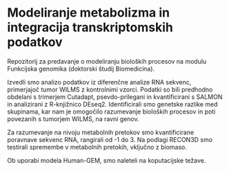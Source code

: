 # Modeliranje metabolizma in integracija transkriptomskih podatkov
Repozitorij za predavanje o modeliranju bioloških procesov na modulu Funkcijska genomika (doktorski študij Biomedicina).

Izvedli smo analizo podatkov iz diferenčne analize RNA sekvenc, primerjajoč tumor WILMS z kontrolnimi vzorci. 
Podatki so bili predhodno obdelani s trimerjem Cutadapt, psevdo-prilegani in kvantificirani s SALMON 
in analizirani z R-knjižnico DEseq2. Identificirali smo genetske razlike med skupinama, 
kar nam je omogočilo razumevanje bioloških procesov in poti povezanih s tumorjem WILMS, na ravni genov.

Za razumevanje na nivoju metabolnih pretokov smo kvantificirane poravnave sekvenc RNA,
rangirali od -1 do 3. Na podlagi RECON3D smo testirali spremembe v metabolnih pretokih,
vključno z biomaso.

Ob uporabi modela Human-GEM, smo naleteli na koputacijske težave.
